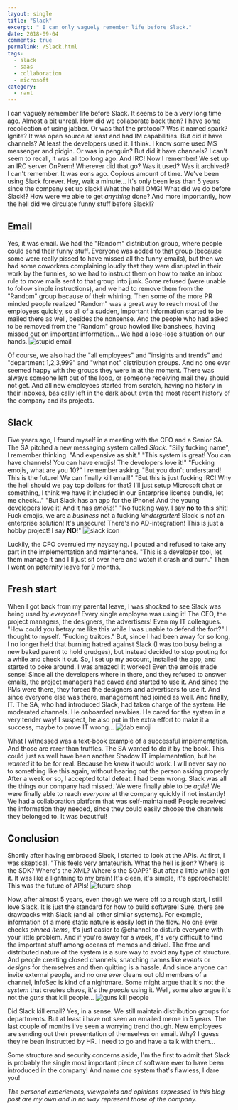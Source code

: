 ```yaml
---
layout: single
title: "Slack"
excerpt: " I can only vaguely remember life before Slack."
date: 2018-09-04
comments: true
permalink: /Slack.html
tags:
  - slack
  - saas
  - collaboration
  - microsoft
category:
  - rant
---
```

I can vaguely remember life before Slack. 
It seems to be a very long time ago. 
Almost a bit unreal. 
How did we collaborate back then?
I have some recollection of using jabber. Or was that the protocol? Was it named spark? Ignite? It was open source at least and had IM capabilities. But did it have channels? At least the developers used it. 
I think. 
I know some used MS messenger and pidgin. Or was in penguin? But did it have channels? 
I can't seem to recall, it was all too long ago.
And IRC! Now I remember! We set up an IRC server OnPrem! Wherever did that go? Was it used? Was it archived?
I can't remember.
It was eons ago.
Copious amount of time.
We've been using Slack forever.
Hey, wait a minute...
It's only been less than 5 years since the company set up slack!
What the hell! 
OMG! 
What did we do before Slack!? 
How were we able to get *anything* done?
And more importantly, how the hell did we circulate funny stuff before Slack!?

## Email
Yes, it was email. 
We had the "Random" distribution group, where people could send their funny stuff. Everyone was added to that group (because some were really pissed to have missed all the funny emails), but then we had some coworkers complaining loudly that they were disrupted in their work by the funnies, so we had to instruct them on how to make an inbox rule to move mails sent to that group into junk. 
Some refused (were unable to follow simple instructions), and we had to remove them from the "Random" group because of their whining.
Then some of the more PR minded people realized "Random" was a great way to reach most of the employees quickly, so all of a sudden, important information started to be mailed there as well, besides the nonsense.
And the people who had asked to be removed from the "Random" group howled like banshees, having missed out on important information... 
We had a lose-lose situation on our hands.
![stupid email](/assets/images/stupid-email.jpg)

Of course, we also had the "all employees" and "insights and trends" and "department 1,2,3,999" and "what not" distribution groups. And no one ever seemed happy with the groups they were in at the moment. There was always someone left out of the loop, or someone receiving mail they should not get. And all new employees started from scratch, having no history in their inboxes, basically left in the dark about even the most recent history of the company and its projects.

## Slack
Five years ago, I found myself in a meeting with the CFO and a Senior SA. The SA pitched a new messaging system called *Slack*. 
"Silly fucking name", I remember thinking. "And expensive as shit."
"This system is great! You can have channels! You can have emojis! The developers love it!"
"Fucking emojis, what are you 10?" I remember asking.
"But you don't understand! This is the future! We can finally kill email!"
"But this is just fucking IRC! Why the hell should we pay top dollars for that? I'll just setup Microsoft chat or something, I think we have it included in our Enterprise license bundle, let me check..."
"But Slack has an app for the iPhone! And the young developers love it! And it has *emojis*!"
"No fucking way. I say **no** to this shit! Fuck emojis, we are a *business* not a fucking *kindergarten*! Slack is not an enterprise solution! It's unsecure! There's no AD-integration! This is just a hobby project! I say **NO**!"
![slack icon](/assets/images/slack-icon.png)

Luckily, the CFO overruled my naysaying.
I pouted and refused to take any part in the implementation and maintenance. "This is a developer tool, let them manage it and I'll just sit over here and watch it crash and burn." 
Then I went on paternity leave for 9 months. 

## Fresh start
When I got back from my parental leave, I was shocked to see Slack was being used by *everyone*! Every single employee was using it! The CEO, the project managers, the designers, the advertisers! Even my IT colleagues.
"How could you betray me like this while I was unable to defend the fort?" I thought to myself. "Fucking traitors."
But, since I had been away for so long, I no longer held that burning hatred against Slack (I was too busy being a new baked parent to hold grudges), but instead decided to stop pouting for a while and check it out.
So, I set up my account, installed the app, and started to poke around.
I was amazed!
It worked!
Even the emojis made sense!
Since all the developers where in there, and they refused to answer emails, the project managers had caved and started to use it. And since the PMs were there, they forced the designers and advertisers to use it. And since everyone else was there, management had joined as well. 
And finally, IT.
The SA, who had introduced Slack, had taken charge of the system.
He moderated channels.
He onboarded newbies.
He cared for the system in a very tender way!
I suspect, he also put in the extra effort to make it a success, maybe to prove IT wrong...
![dab emoji](/assets/images/dab-emoji.png)

What I witnessed was a text-book example of a successful implementation. And those are rarer than truffles. The SA wanted to do it by the book. This could just as well have been another Shadow IT implementation, but he *wanted* it to be for real. Because he *knew* it would work. I will never say no to something like this again, without hearing out the person asking properly. 
After a week or so, I accepted total defeat. I had been wrong. Slack was all the things our company had missed. We were finally able to be *agile*! We were finally able to reach *everyone* at the company quickly if not instantly! We had a collaboration platform that was self-maintained! People received the information they needed, since they could easily choose the channels they belonged to.
It was beautiful!

## Conclusion
Shortly after having embraced Slack, I started to look at the APIs. 
At first, I was skeptical. 
"This feels very amateurish. What the hell is json? Where is the SDK? Where's the XML? Where's the SOAP?"
But after a little while I got it. It was like a lightning to my brain! 
It's clean, it's simple, it's approachable!
This was the future of APIs!
![future shop](/assets/images/future-shop.png)

Now, after almost 5 years, even though we were off to a rough start, I still love Slack. It is just the standard for how to build software!
Sure, there are drawbacks with Slack (and all other similar systems). For example, information of a more static nature is easily lost in the flow. No one ever checks *pinned items*, it's just easier to @channel to disturb everyone with your little problem. 
And if you're away for a week, it's very difficult to find the important stuff among oceans of memes and drivel. The free and distributed nature of the system is a sure way to avoid any type of structure. And people creating closed channels, snatching names like *events* or *designs* for themselves and then quitting is a hassle. And since anyone can invite external people, and no one *ever* cleans out old members of a channel, InfoSec is kind of a nightmare.
Some might argue that it's not the *system* that creates chaos, it's the *people* using it. 
Well, some also argue it's not the *guns* that kill people...
![guns kill people](/assets/images/guns-kill-people.png)

Did Slack kill email?
Yes, in a sense. We still maintain distribution groups for departments. But at least i have not seen an emailed meme in 5 years. The last couple of months i've seen a worrying trend though. New employees are sending out their presentation of themselves on email. Why? I guess they're been instructed by HR. I need to go and have a talk with them...

Some structure and security concerns aside, I'm the first to admit that Slack is probably the single most important piece of software ever to have been introduced in the company! And name *one* system that's flawless, I dare you!



*The personal experiences, viewpoints and opinions expressed in this blog post are my own and in no way represent those of the company.*

